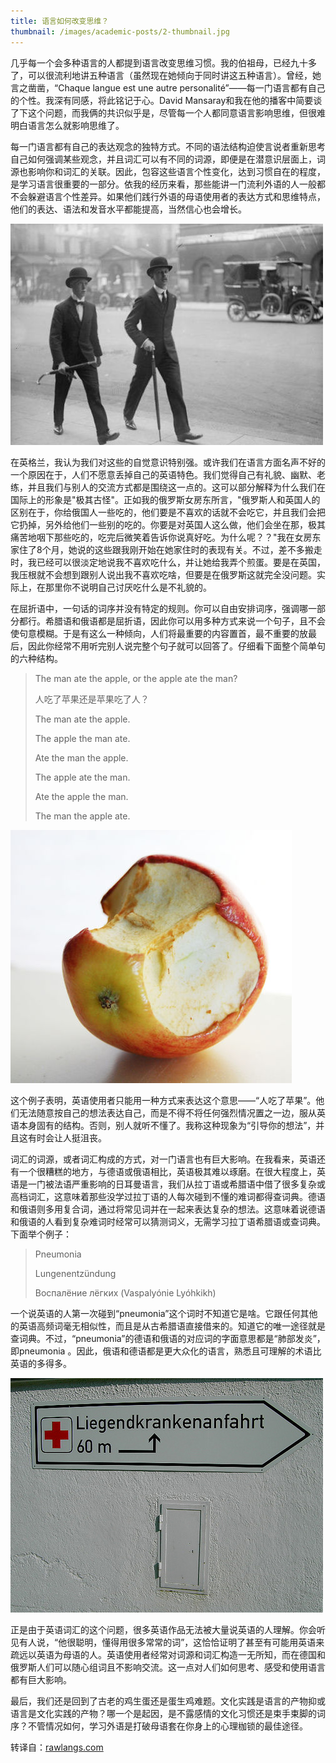 ```yaml
---
title: 语言如何改变思维？
thumbnail: /images/academic-posts/2-thumbnail.jpg
---
```


几乎每一个会多种语言的人都提到语言改变思维习惯。我的伯祖母，已经九十多了，可以很流利地讲五种语言（虽然现在她倾向于同时讲这五种语言）。曾经，她言之凿凿，“Chaque langue est une autre personalité”——每一门语言都有自己的个性。我深有同感，将此铭记于心。David Mansaray和我在他的播客中简要谈了下这个问题，而我俩的共识似乎是，尽管每一个人都同意语言影响思维，但很难明白语言怎么就影响思维了。

<!--more-->

每一门语言都有自己的表达观念的独特方式。不同的语法结构迫使言说者重新思考自己如何强调某些观念，并且词汇可以有不同的词源，即便是在潜意识层面上，词源也影响你和词汇的关联。因此，包容这些语言个性变化，达到习惯自在的程度，是学习语言很重要的一部分。依我的经历来看，那些能讲一门流利外语的人一般都不会躲避语言个性差异。如果他们践行外语的母语使用者的表达方式和思维特点，他们的表达、语法和发音水平都能提高，当然信心也会增长。

![Figure 1: STEREOTYPICALLY, ENGLISH PEOPLE ARE POLITE, RESERVED, AND EXTREMELY ECCENTRIC.](/images/academic-posts/2-1.jpg)

在英格兰，我认为我们对这些的自觉意识特别强。或许我们在语言方面名声不好的一个原因在于，人们不愿意丢掉自己的英语特色。我们觉得自己有礼貌、幽默、老练，并且我们与别人的交流方式都是围绕这一点的。这可以部分解释为什么我们在国际上的形象是"极其古怪"。正如我的俄罗斯女房东所言，"俄罗斯人和英国人的区别在于，你给俄国人一些吃的，他们要是不喜欢的话就不会吃它，并且我们会把它扔掉，另外给他们一些别的吃的。你要是对英国人这么做，他们会坐在那，极其痛苦地咽下那些吃的，吃完后微笑着告诉你说真好吃。为什么呢？？"我在女房东家住了8个月，她说的这些跟我刚开始在她家住时的表现有关。不过，差不多搬走时，我已经可以很淡定地说我不喜欢吃什么，并让她给我弄个煎蛋。要是在英国，我压根就不会想到跟别人说出我不喜欢吃啥，但要是在俄罗斯这就完全没问题。实际上，在那里你不说明自己讨厌吃什么是不礼貌的。

在屈折语中，一句话的词序并没有特定的规则。你可以自由安排词序，强调哪一部分都行。希腊语和俄语都是屈折语，因此你可以用多种方式来说一个句子，且不会使句意模糊。于是有这么一种倾向，人们将最重要的内容置首，最不重要的放最后，因此你经常不用听完别人说完整个句子就可以回答了。仔细看下面整个简单句的六种结构。

> The man ate the apple, or the apple ate the man?
>
> 人吃了苹果还是苹果吃了人？
>
> The man ate the apple.
>
> The apple the man ate.
>
> Ate the man the apple.
>
> The apple ate the man.
>
> Ate the apple the man.
>
> The man the apple ate.

![Figure 2: THE MAN ATE THE APPLE, OR THE APPLE ATE THE MAN?](/images/academic-posts/2-2.jpg)

这个例子表明，英语使用者只能用一种方式来表达这个意思——“人吃了苹果”。他们无法随意按自己的想法表达自己，而是不得不将任何强烈情况置之一边，服从英语本身固有的结构。否则，别人就听不懂了。我称这种现象为“引导你的想法”，并且这有时会让人挺沮丧。

词汇的词源，或者词汇构成的方式，对一门语言也有巨大影响。在我看来，英语还有一个很糟糕的地方，与德语或俄语相比，英语极其难以琢磨。在很大程度上，英语是一门被法语严重影响的日耳曼语言，我们从拉丁语或希腊语中借了很多复杂或高档词汇，这意味着那些没学过拉丁语的人每次碰到不懂的难词都得查词典。德语和俄语则多用复合词，通过将常见词并在一起来表达复杂的想法。这意味着说德语和俄语的人看到复杂难词时经常可以猜测词义，无需学习拉丁语希腊语或查词典。下面举个例子：

> Pneumonia
>
> Lungenentzündung
>
> Воспалёние лёгких (Vaspalyónie Lyóhkikh)

一个说英语的人第一次碰到“pneumonia”这个词时不知道它是啥。它跟任何其他的英语高频词毫无相似性，而且是从古希腊语直接借来的。知道它的唯一途径就是查词典。不过，“pneumonia”的德语和俄语的对应词的字面意思都是“肺部发炎”，即pneumonia 。因此，俄语和德语都是更大众化的语言，熟悉且可理解的术语比英语的多得多。

![Figure 3: GERMAN WORDS ARE OFTEN MADE UP OF SMALLER ONES.](/images/academic-posts/2-3.jpg)

正是由于英语词汇的这个问题，很多英语作品无法被大量说英语的人理解。你会听见有人说，“他很聪明，懂得用很多常常的词”，这恰恰证明了甚至有可能用英语来疏远以英语为母语的人。英语使用者经常对词源和词汇构造一无所知，而在德国和俄罗斯人们可以随心组词且不影响交流。这一点对人们如何思考、感受和使用语言都有巨大影响。

最后，我们还是回到了古老的鸡生蛋还是蛋生鸡难题。文化实践是语言的产物抑或语言是文化实践的产物？哪一个是起因，是不露感情的文化习惯还是束手束脚的词序？不管情况如何，学习外语是打破母语套在你身上的心理枷锁的最佳途径。

转译自：[rawlangs.com](http://rawlangs.com/2013/01/24/how-do-languages-change-the-way-you-think/)
